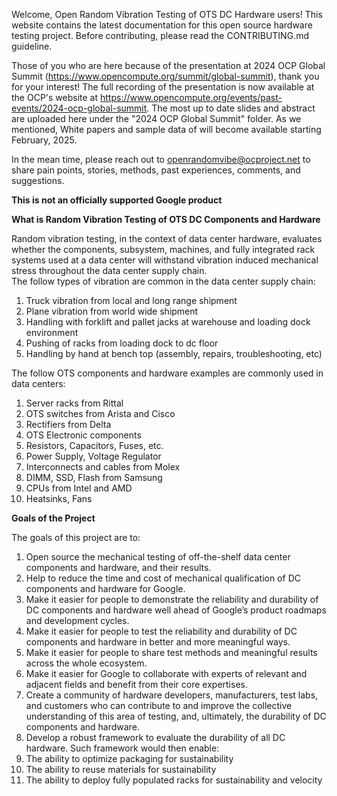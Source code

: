 Welcome, Open Random Vibration Testing of OTS DC Hardware users! This website contains the latest documentation for this open source hardware testing project. Before contributing, please read the CONTRIBUTING.md guideline.

Those of you who are here because of the presentation at 2024 OCP Global Summit (https://www.opencompute.org/summit/global-summit), thank you for your interest!  The full recording of the presentation is now available at the OCP's website at https://www.opencompute.org/events/past-events/2024-ocp-global-summit.  The most up to date slides and abstract are uploaded here under the "2024 OCP Global Summit" folder.  As we mentioned, White papers and sample data of will become available starting February, 2025.  

In the mean time, please reach out to openrandomvibe@ocproject.net to share pain points, stories, methods, past experiences, comments, and suggestions.

**This is not an officially supported Google product**

**What is Random Vibration Testing of OTS DC Components and Hardware**

Random vibration testing, in the context of data center hardware, evaluates whether the components, subsystem, machines, and fully integrated rack systems used at a data center will withstand vibration induced mechanical stress throughout the data center supply chain.  
The follow types of vibration are common in the data center supply chain:

1. Truck vibration from local and long range shipment
2. Plane vibration from world wide shipment
3. Handling with forklift and pallet jacks at warehouse and loading dock environment
4. Pushing of racks from loading dock to dc floor
5. Handling by hand at bench top (assembly, repairs, troubleshooting, etc)

The follow OTS components and hardware examples are commonly used in data centers:

1. Server racks from Rittal
2. OTS switches from Arista and Cisco
3. Rectifiers from Delta
4. OTS Electronic components
5. Resistors, Capacitors, Fuses, etc.
6. Power Supply, Voltage Regulator
7. Interconnects and cables from Molex
8. DIMM, SSD, Flash from Samsung
9. CPUs from Intel and AMD
10. Heatsinks, Fans

**Goals of the Project**

The goals of this project are to:

1. Open source the mechanical testing of off-the-shelf data center components and hardware, and their results.
2. Help to reduce the time and cost of mechanical qualification of DC components and hardware for Google.
3. Make it easier for people to demonstrate the reliability and durability of DC components and hardware well ahead of Google’s product roadmaps and development cycles.
4. Make it easier for people to test the reliability and durability of DC components and hardware in better and more meaningful ways.
5. Make it easier for people to share test methods and meaningful results across the whole ecosystem.
6. Make it easier for Google to collaborate with experts of relevant and adjacent fields and benefit from their core expertises.
7. Create a community of hardware developers, manufacturers, test labs, and customers who can contribute to and improve the collective understanding of this area of testing, and, ultimately, the durability of DC components and hardware.
8. Develop a robust framework to evaluate the durability of all DC hardware.  Such framework would then enable:
9. The ability to optimize packaging for sustainability 
10. The ability to reuse materials for sustainability
11. The ability to deploy fully populated racks for sustainability and velocity
